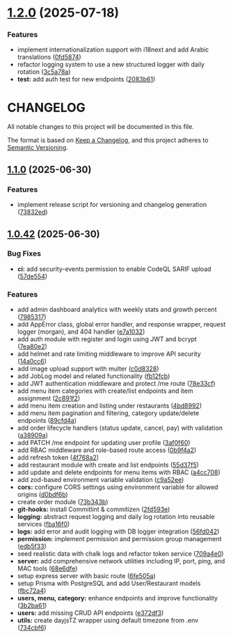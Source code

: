 # [1.2.0](https://github.com/mohammed-taysser/foody/compare/v1.1.0...v1.2.0) (2025-07-18)


### Features

* implement internationalization support with i18next and add Arabic translations ([0fd5874](https://github.com/mohammed-taysser/foody/commit/0fd58740775a64308a5d98313cf1fb332c40a987))
* refactor logging system to use a new structured logger with daily rotation ([3c5a78a](https://github.com/mohammed-taysser/foody/commit/3c5a78ac00662ced83b3cb0592b83d751cd533f0))
* **test:** add auth test for new endpoints ([2083b61](https://github.com/mohammed-taysser/foody/commit/2083b614b3b8e2b098b47efee41460e890ba4445))

# CHANGELOG

All notable changes to this project will be documented in this file.

The format is based on [Keep a Changelog](https://keepachangelog.com/en/1.0.0/),
and this project adheres to [Semantic Versioning](https://semver.org/spec/v2.0.0.html).

## [1.1.0](https://github.com/mohammed-taysser/foody/compare/v1.0.42...v1.1.0) (2025-06-30)

### Features

- implement release script for versioning and changelog generation ([73832ed](https://github.com/mohammed-taysser/foody/commit/73832ed9d90de46dbce958b07327132da40d87c1))

## [1.0.42](https://github.com/mohammed-taysser/foody/compare/v1.0.41...v1.0.42) (2025-06-30)

### Bug Fixes

- **ci:** add security-events permission to enable CodeQL SARIF upload ([57de554](https://github.com/mohammed-taysser/foody/commit/57de554a9f1eac2d4fab48679c8e6d0eb3bfd370))

### Features

- add admin dashboard analytics with weekly stats and growth percent ([7985317](https://github.com/mohammed-taysser/foody/commit/7985317d6cc5126623f33a51a59c11421332cbd3))
- add AppError class, global error handler, and response wrapper, request logger (morgan), and 404 handler ([e7a1032](https://github.com/mohammed-taysser/foody/commit/e7a103282d2b3e4cdec94795cccda597412bfe14))
- add auth module with register and login using JWT and bcrypt ([7ea80e2](https://github.com/mohammed-taysser/foody/commit/7ea80e266e28afcca274b0765c9fbb66961fe22d))
- add helmet and rate limiting middleware to improve API security ([14a0cc6](https://github.com/mohammed-taysser/foody/commit/14a0cc679eac88415a7c56f5ff3876bdeed35efc))
- add image upload support with multer ([c0d8328](https://github.com/mohammed-taysser/foody/commit/c0d832828d1feed0aa1d2d6cdc359a7917cf45e6))
- add JobLog model and related functionality ([fb12fcb](https://github.com/mohammed-taysser/foody/commit/fb12fcb57075b5b89751b6b2d882323e1a174e2b))
- add JWT authentication middleware and protect /me route ([78e33cf](https://github.com/mohammed-taysser/foody/commit/78e33cf2d7c71083ea891161e4c331ae20f9fc5c))
- add menu item categories with create/list endpoints and item assignment ([2c891f2](https://github.com/mohammed-taysser/foody/commit/2c891f29ce25a376b15b806a441b9d268f97d13e))
- add menu item creation and listing under restaurants ([4bd8992](https://github.com/mohammed-taysser/foody/commit/4bd89923b03321dd941beb924e526f986409b61e))
- add menu item pagination and filtering, category update/delete endpoints ([89cfd4a](https://github.com/mohammed-taysser/foody/commit/89cfd4a2cad371b11c22a8f706ded600004049ea))
- add order lifecycle handlers (status update, cancel, pay) with validation ([a38909a](https://github.com/mohammed-taysser/foody/commit/a38909a277998a222d072148b984a7e5421fc963))
- add PATCH /me endpoint for updating user profile ([3af0f60](https://github.com/mohammed-taysser/foody/commit/3af0f60dc483a08c524c19f93b0cf272429246fd))
- add RBAC middleware and role-based route access ([0b9f4a2](https://github.com/mohammed-taysser/foody/commit/0b9f4a22be394444fe9a7e592ca8cb1f2d6ab6e5))
- add refresh token ([4f768a2](https://github.com/mohammed-taysser/foody/commit/4f768a22c7ab0c65e36cf8e87a6abea40f0af5f2))
- add restaurant module with create and list endpoints ([55d37f5](https://github.com/mohammed-taysser/foody/commit/55d37f59d99104aa098d37ebdf96eb925d94830c))
- add update and delete endpoints for menu items with RBAC ([a4cc708](https://github.com/mohammed-taysser/foody/commit/a4cc708d216100217a862cd7fc3030d22a41acba))
- add zod-based environment variable validation ([c9a52ee](https://github.com/mohammed-taysser/foody/commit/c9a52ee29de667ca47b3f6dd90b17c3196717026))
- **cors:** configure CORS settings using environment variable for allowed origins ([d0bdf6b](https://github.com/mohammed-taysser/foody/commit/d0bdf6ba967f1650f9bf78579ec8b75328ceb5b9))
- create order module ([73b343b](https://github.com/mohammed-taysser/foody/commit/73b343b969bb7f3c3d58aa51c7659175701b0424))
- **git-hooks:** install Commitlint & commitizen ([2fd593e](https://github.com/mohammed-taysser/foody/commit/2fd593e2f784b814c6d91f6c1f8659e28cb2080c))
- **logging:** abstract request logging and daily log rotation into reusable services ([fba16f0](https://github.com/mohammed-taysser/foody/commit/fba16f091bb89d653ad0a41aaaf207afdf968eef))
- **logs:** add error and audit logging with DB logger integration ([56fd042](https://github.com/mohammed-taysser/foody/commit/56fd0429a9ff8db1b3aeabaa4e678a265fbe27af))
- **permission:** implement permission and permission group management ([edb5f33](https://github.com/mohammed-taysser/foody/commit/edb5f338b2d34a89522c875161a3a5fe63f03b70))
- seed realistic data with chalk logs and refactor token service ([709a4e0](https://github.com/mohammed-taysser/foody/commit/709a4e0f585db61c285aa049b0ff89f5d13095fb))
- **server:** add comprehensive network utilities including IP, port, ping, and MAC tools ([68e6dfe](https://github.com/mohammed-taysser/foody/commit/68e6dfec7bfbd36ce178d7b0ce655e7f3abe2687))
- setup express server with basic route ([6fe505a](https://github.com/mohammed-taysser/foody/commit/6fe505a659400ca7e9b75887e3e818c455f8c20e))
- setup Prisma with PostgreSQL and add User/Restaurant models ([fbc72a4](https://github.com/mohammed-taysser/foody/commit/fbc72a4f2be7b7ebd7e80830d37768da3b0c3ce0))
- **users, menu, category:** enhance endpoints and improve functionality ([3b2ba61](https://github.com/mohammed-taysser/foody/commit/3b2ba61f0630a574cfe13114c5a5103c641b83c4))
- **users:** add missing CRUD API endpoints ([e372df3](https://github.com/mohammed-taysser/foody/commit/e372df35f03367b600040eddb2b2f184b874a9ad))
- **utils:** create dayjsTZ wrapper using default timezone from .env ([734cbf6](https://github.com/mohammed-taysser/foody/commit/734cbf6ce5849c814096c99c90a9f97e2fcc50d9))
